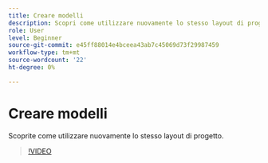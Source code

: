 ```yaml
---
title: Creare modelli
description: Scopri come utilizzare nuovamente lo stesso layout di progetto
role: User
level: Beginner
source-git-commit: e45ff88014e4bceea43ab7c45069d73f29987459
workflow-type: tm+mt
source-wordcount: '22'
ht-degree: 0%

---
```


# Creare modelli

Scoprite come utilizzare nuovamente lo stesso layout di progetto.

>[!VIDEO](https://video.tv.adobe.com/v/3420208?quality=12&learn=on&hidetitle=true)
